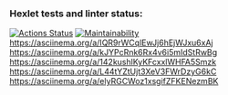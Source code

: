 ### Hexlet tests and linter status:
[![Actions Status](https://github.com/MariaRegin/python-project-49/workflows/hexlet-check/badge.svg)](https://github.com/MariaRegin/python-project-49/actions)
[![Maintainability](https://api.codeclimate.com/v1/badges/d27e6bb872a8a06aad89/maintainability)](https://codeclimate.com/github/MariaRegin/python-project-49/maintainability)
https://asciinema.org/a/IQR9rWCqlEwJj6hEjWJxu6xAj
https://asciinema.org/a/kJYPcRnk6Rx4v6i5mIdStRwBg
https://asciinema.org/a/142kushlKyKFcxxlWHFA5Smzk
https://asciinema.org/a/L44tYZtUjt3XeV3FWrDzyG6kC
https://asciinema.org/a/elyRGCWoz1xsgifZFKENezmBK
